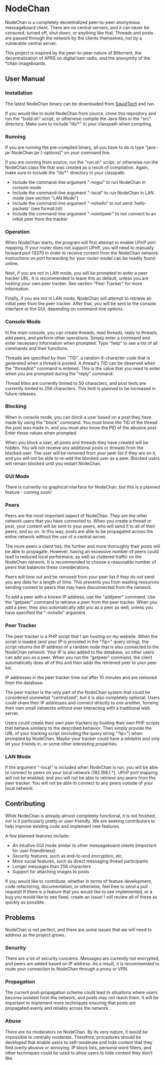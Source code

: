 # NodeChan
NodeChan is a completely decentralized peer-to-peer anonymous messageboard client. There are no central servers, and it can never be censored, turned off, shut down, or anything like that. Threads and posts are passed through the network by the clients themselves, not by a vulnerable central server.

This project is inspired by the peer-to-peer nature of Bittorrent, the decentralization of APRS on digital ham radio, and the anonymity of the *chan imageboards.

## User Manual
### Installation
The latest NodeChan binary can be downloaded from [SquidTech](http://squid-tech.com/nodechan.html) and run.

If you would like to build NodeChan from source, clone this repository and run the "build.sh" script, or otherwise compile the Java files in the "src" directory. Make sure to include "lib/*" in your classpath when compiling.


### Running
If you are running the pre-compiled binary, all you have to do is type "java -jar NodeChan.jar \[-options\]" on your command line.

If you are running from source, run the "run.sh" script, or otherwise run the NodeChan.class file that was created as a result of compilation. Again, make sure to include the "lib/*" directory in your classpath.

* Include the command-line argument "-nogui" to run NodeChan in console mode
* Include the command-line argument "-local" to run NodeChan in LAN mode (see section "LAN Mode")
* Include the command-line argument "-nohello" to not send 'hello-packets' (see format.txt)
* Include the command-line argument "-noinitpeer" to not connect to an initial peer from the tracker


### Operation
When NodeChan starts, the program will first attempt to enable UPnP port mapping. If your router does not support UPnP, you will need to manually forward port 13370 in order to receive content from the NodeChan network. Instructions on port forwarding for your router model can be readily found online.

Next, if you are not in LAN mode, you will be prompted to enter a peer tracker URL. It is recommended to leave this as default, unless you are hosting your own peer tracker. See section "Peer Tracker" for more information.

Finally, if you are not in LAN mode, NodeChan will attempt to retrieve an initial peer from the peer tracker. After that, you will be sent to the console interface or the GUI, depending on command-line options.


### Console Mode
In the main console, you can create threads, read threads, reply to threads, add peers, and perform other operations. Simply enter a command and enter necessary information when prompted. Type "help" to see a list of all commands and their functions.

Threads are specified by their "TID", a random 8-character code that is generated when a thread is posted. A thread's TID can be observed when the "threadlist" command is entered. This is the value that you need to enter when you are prompted during the "reply" command.

Thread titles are currently limited to 50 characters, and post texts are currently limited to 256 characters. This limit is planned to be increased in future releases.

### Blocking
When in console mode, you can block a user based on a post they have made by using the "block" command. You must know the TID of the thread the post was made in, and you must also know the PID of the abusive post. Enter these values when prompted.

When you block a user, all posts and threads they have created will be hidden. You will not receive any additional posts or threads from the blocked user. The user will be removed from your peer list if they are on it, and you will not be able to re-add the blocked user as a peer. Blocked users will remain blocked until you restart NodeChan.


### GUI Mode
There is currently no graphical interface for NodeChan, but this is a planned feature - coming soon!


### Peers
Peers are the most important aspect of NodeChan. They are the other network users that you have connected to. When you create a thread or post, your content will be sent to your peers, who will send it to all of their peers, and so on. In this way, posts are able to be propagated across the entire network without the use of a central server.

The more peers a client has, the further and more thoroughly their posts will be able to propagate. However, having an excessive number of peers could lead to reduced local performace, as well as cluttered traffic on the NodeChan network. It is recommended to choose a reasonable number of peers that balances these considerations.

Peers will time out and be removed from your peer list if they do not send you any data for a length of time. This prevents you from wasting resources sending content to peers that may have disconnected from the network.

To add a peer with a known IP address, use the "addpeer" command. Use the "getpeer" command to retrieve a peer from the peer tracker. When you add a peer, they also automatically add you as a peer as well, unless you have specified the "-nohello" argument.


### Peer Tracker
The peer tracker is a PHP script that I am hosting on my website. When the script is loaded (and your IP is provided in the "?ip=" query string), the script returns the IP address of a random node that is also connected to the NodeChan network. Your IP is also added to the database, so other users can add you as a peer. When you run the "getpeer" command, the client automatically does all of this and then adds the retrieved peer to your peer list.

IP addresses in the peer tracker time out after 10 minutes and are removed from the database.

The peer tracker is the only part of the NodeChan system that could be considered somewhat "centralized", but it is also completely optional. Users could share their IP addresses and connect directly to one another, forming their own small networks without ever interacting with a traditional web server.

Users could create their own peer trackers by hosting their own PHP scripts that behave similarly to the described behavior. Then simply provide the URL of your tracking script (including the query string "?ip=") when prompted by NodeChan. Maybe your tracker could have a whitelist and only let your friends in, or some other interesting properties.


### LAN Mode
If the argument "-local" is included when NodeChan is run, you will be able to connect to peers on your local network (192.168.1.*). UPnP port mapping will not be enabled, and you will not be able to retrieve any peers from the peer tracker. You will not be able to connect to any peers outside of your local network.


## Contributing
While NodeChan is already almost completely functional, it is not finished, nor is it particularly pretty or user-friendly. We are seeking contributors to help improve existing code and implement new features.

A few planned features include:
* An intuitive GUI mode similar to other messageboard clients (important for user-friendliness)
* Security features, such as end-to-end encryption, etc.
* More social features, such as direct messaging thread participants
* Longer messages than 256 characters
* Support for attaching images to posts

If you would like to contribute, whether in terms of feature development, code refactoring, documentation, or otherwise, feel free to send a pull request! If there is a feature that you would like to see implemented, or a bug you would like to see fixed, create an issue! I will review all of these as quickly as possible.


## Problems
NodeChan is not perfect, and there are some issues that we will need to address as the project grows.

### Security
There are a lot of security concerns. Messages are currently not encrypted, and peers are added based on IP address. As a result, it is recommended to route your connection to NodeChan through a proxy or VPN.

### Propagation
The current post-propagation scheme could lead to situations where users become isolated from the network, and posts may not reach them. It will be important to implement more techniques ensuring that posts are propagated evenly and reliably across the network.

### Abuse
There are no moderators on NodeChan. By its very nature, it would be impossible to centrally moderate. Therefore, procedures should be developed that enable users to self-moderate and hide content that they find overly abusive or annoying. IP block lists, personal word filters, and other techniques could be used to allow users to hide content they don't like.
